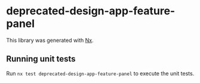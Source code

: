 # deprecated-design-app-feature-panel

This library was generated with [Nx](https://nx.dev).

## Running unit tests

Run `nx test deprecated-design-app-feature-panel` to execute the unit tests.
